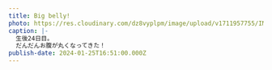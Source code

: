 ```yaml
---
title: Big belly!
photo: https://res.cloudinary.com/dz8vyplpm/image/upload/v1711957755/IMG_8543_u8wrwk.jpg
caption: |-
  生後24日目。
  だんだんお腹が丸くなってきた！
publish-date: 2024-01-25T16:51:00.000Z
---
```

